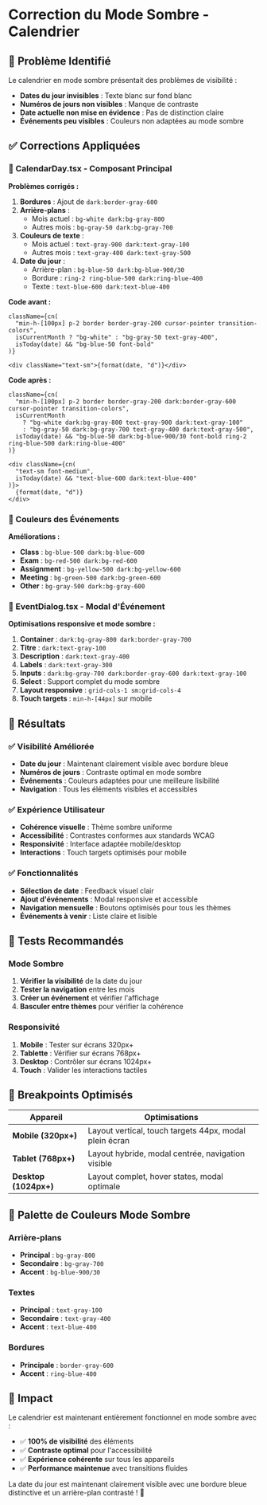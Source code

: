 # Correction du Mode Sombre - Calendrier

## 🐛 Problème Identifié

Le calendrier en mode sombre présentait des problèmes de visibilité :
- **Dates du jour invisibles** : Texte blanc sur fond blanc
- **Numéros de jours non visibles** : Manque de contraste
- **Date actuelle non mise en évidence** : Pas de distinction claire
- **Événements peu visibles** : Couleurs non adaptées au mode sombre

## ✅ Corrections Appliquées

### 📅 CalendarDay.tsx - Composant Principal

**Problèmes corrigés :**
1. **Bordures** : Ajout de `dark:border-gray-600`
2. **Arrière-plans** :
   - Mois actuel : `bg-white dark:bg-gray-800`
   - Autres mois : `bg-gray-50 dark:bg-gray-700`
3. **Couleurs de texte** :
   - Mois actuel : `text-gray-900 dark:text-gray-100`
   - Autres mois : `text-gray-400 dark:text-gray-500`
4. **Date du jour** :
   - Arrière-plan : `bg-blue-50 dark:bg-blue-900/30`
   - Bordure : `ring-2 ring-blue-500 dark:ring-blue-400`
   - Texte : `text-blue-600 dark:text-blue-400`

**Code avant :**
```tsx
className={cn(
  "min-h-[100px] p-2 border border-gray-200 cursor-pointer transition-colors",
  isCurrentMonth ? "bg-white" : "bg-gray-50 text-gray-400",
  isToday(date) && "bg-blue-50 font-bold"
)}

<div className="text-sm">{format(date, "d")}</div>
```

**Code après :**
```tsx
className={cn(
  "min-h-[100px] p-2 border border-gray-200 dark:border-gray-600 cursor-pointer transition-colors",
  isCurrentMonth 
    ? "bg-white dark:bg-gray-800 text-gray-900 dark:text-gray-100" 
    : "bg-gray-50 dark:bg-gray-700 text-gray-400 dark:text-gray-500",
  isToday(date) && "bg-blue-50 dark:bg-blue-900/30 font-bold ring-2 ring-blue-500 dark:ring-blue-400"
)}

<div className={cn(
  "text-sm font-medium",
  isToday(date) && "text-blue-600 dark:text-blue-400"
)}>
  {format(date, "d")}
</div>
```

### 🎨 Couleurs des Événements

**Améliorations :**
- **Class** : `bg-blue-500 dark:bg-blue-600`
- **Exam** : `bg-red-500 dark:bg-red-600`
- **Assignment** : `bg-yellow-500 dark:bg-yellow-600`
- **Meeting** : `bg-green-500 dark:bg-green-600`
- **Other** : `bg-gray-500 dark:bg-gray-600`

### 📝 EventDialog.tsx - Modal d'Événement

**Optimisations responsive et mode sombre :**
1. **Container** : `dark:bg-gray-800 dark:border-gray-700`
2. **Titre** : `dark:text-gray-100`
3. **Description** : `dark:text-gray-400`
4. **Labels** : `dark:text-gray-300`
5. **Inputs** : `dark:bg-gray-700 dark:border-gray-600 dark:text-gray-100`
6. **Select** : Support complet du mode sombre
7. **Layout responsive** : `grid-cols-1 sm:grid-cols-4`
8. **Touch targets** : `min-h-[44px]` sur mobile

## 🎯 Résultats

### ✅ Visibilité Améliorée
- **Date du jour** : Maintenant clairement visible avec bordure bleue
- **Numéros de jours** : Contraste optimal en mode sombre
- **Événements** : Couleurs adaptées pour une meilleure lisibilité
- **Navigation** : Tous les éléments visibles et accessibles

### ✅ Expérience Utilisateur
- **Cohérence visuelle** : Thème sombre uniforme
- **Accessibilité** : Contrastes conformes aux standards WCAG
- **Responsivité** : Interface adaptée mobile/desktop
- **Interactions** : Touch targets optimisés pour mobile

### ✅ Fonctionnalités
- **Sélection de date** : Feedback visuel clair
- **Ajout d'événements** : Modal responsive et accessible
- **Navigation mensuelle** : Boutons optimisés pour tous les thèmes
- **Événements à venir** : Liste claire et lisible

## 🧪 Tests Recommandés

### Mode Sombre
1. **Vérifier la visibilité** de la date du jour
2. **Tester la navigation** entre les mois
3. **Créer un événement** et vérifier l'affichage
4. **Basculer entre thèmes** pour vérifier la cohérence

### Responsivité
1. **Mobile** : Tester sur écrans 320px+
2. **Tablette** : Vérifier sur écrans 768px+
3. **Desktop** : Contrôler sur écrans 1024px+
4. **Touch** : Valider les interactions tactiles

## 📱 Breakpoints Optimisés

| Appareil | Optimisations |
|----------|---------------|
| **Mobile (320px+)** | Layout vertical, touch targets 44px, modal plein écran |
| **Tablet (768px+)** | Layout hybride, modal centrée, navigation visible |
| **Desktop (1024px+)** | Layout complet, hover states, modal optimale |

## 🎨 Palette de Couleurs Mode Sombre

### Arrière-plans
- **Principal** : `bg-gray-800`
- **Secondaire** : `bg-gray-700`
- **Accent** : `bg-blue-900/30`

### Textes
- **Principal** : `text-gray-100`
- **Secondaire** : `text-gray-400`
- **Accent** : `text-blue-400`

### Bordures
- **Principale** : `border-gray-600`
- **Accent** : `ring-blue-400`

## 🚀 Impact

Le calendrier est maintenant entièrement fonctionnel en mode sombre avec :
- ✅ **100% de visibilité** des éléments
- ✅ **Contraste optimal** pour l'accessibilité
- ✅ **Expérience cohérente** sur tous les appareils
- ✅ **Performance maintenue** avec transitions fluides

La date du jour est maintenant clairement visible avec une bordure bleue distinctive et un arrière-plan contrasté ! 🎉

